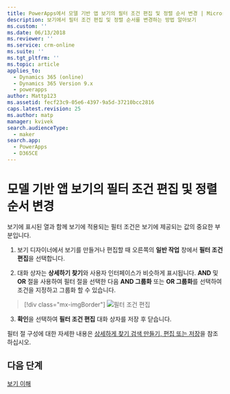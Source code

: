 ```yaml
---
title: PowerApps에서 모델 기반 앱 보기의 필터 조건 편집 및 정렬 순서 변경 | MicrosoftDocs
description: 보기에서 필터 조건 편집 및 정렬 순서를 변경하는 방법 알아보기
ms.custom: ''
ms.date: 06/13/2018
ms.reviewer: ''
ms.service: crm-online
ms.suite: ''
ms.tgt_pltfrm: ''
ms.topic: article
applies_to:
  - Dynamics 365 (online)
  - Dynamics 365 Version 9.x
  - powerapps
author: Mattp123
ms.assetid: fecf23c9-05e6-4397-9a5d-37210bcc2816
caps.latest.revision: 25
ms.author: matp
manager: kvivek
search.audienceType:
  - maker
search.app:
  - PowerApps
  - D365CE
---
```

# <a name="edit-filter-criteria-and-change-sort-order-in-model-driven-app-views"></a>모델 기반 앱 보기의 필터 조건 편집 및 정렬 순서 변경

<a name="BKMK_EditFilterCriteria"></a>   

보기에 표시된 열과 함께 보기에 적용되는 필터 조건은 보기에 제공되는 값의 중요한 부분입니다.  
  
1.  보기 디자이너에서 보기를 만들거나 편집할 때 오른쪽의 **일반 작업** 창에서 **필터 조건 편집**을 선택합니다.  
  
2.  대화 상자는 **상세하기 찾기**와 사용자 인터페이스가 비슷하게 표시됩니다. **AND** 및 **OR** 절을 사용하여 필터 절을 선택한 다음 **AND 그룹화** 또는 **OR 그룹화**를 선택하여 조건을 지정하고 그룹화 할 수 있습니다.  

  > [!div class="mx-imgBorder"] 
  > ![필터 조건 편집](media/edit-filter-criteria.png)
  
3.  **확인**을 선택하여 **필터 조건 편집** 대화 상자를 저장 후 닫습니다.  
  
 필터 절 구성에 대한 자세한 내용은 [상세하게 찾기 검색 만들기, 편집 또는 저장](https://docs.microsoft.com/dynamics365/customer-engagement/basics/save-advanced-find-search)을 참조하십시오.   
 
## <a name="next-steps"></a>다음 단계
[보기 이해 ](create-edit-views.md)
